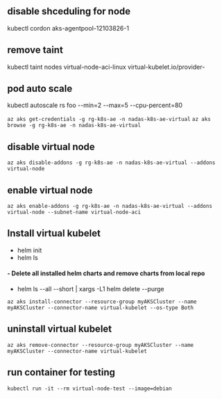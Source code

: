 ## disable shceduling for node
kubectl cordon aks-agentpool-12103826-1

## remove taint

kubectl taint nodes virtual-node-aci-linux virtual-kubelet.io/provider-


## pod auto scale

kubectl autoscale rs foo --min=2 --max=5 --cpu-percent=80


```az aks get-credentials -g rg-k8s-ae -n nadas-k8s-ae-virtual```
```az aks browse -g rg-k8s-ae -n nadas-k8s-ae-virtual```


## disable virtual node 
```az aks disable-addons -g rg-k8s-ae -n nadas-k8s-ae-virtual --addons virtual-node ```


## enable virtual node
```az aks enable-addons -g rg-k8s-ae -n nadas-k8s-ae-virtual --addons virtual-node --subnet-name virtual-node-aci ```


## Install virtual kubelet

- helm init
- helm ls 
#### - Delete all installed helm charts and remove charts from local repo
- helm ls --all --short | xargs -L1 helm delete --purge

```az aks install-connector --resource-group myAKSCluster --name myAKSCluster --connector-name virtual-kubelet --os-type Both```

## uninstall virtual kubelet

```az aks remove-connector --resource-group myAKSCluster --name myAKSCluster --connector-name virtual-kubelet```

## run container for testing

```kubectl run -it --rm virtual-node-test --image=debian```